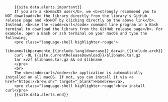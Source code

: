 
        {{site.data.alerts.important}}
        If you are a <b>macOS user</b>, we <b>strongly recommend you to NOT download</b> the library directly from the library's GitHub release page and <b>NOT by clicking directly on the above link</b>. Instead, <b>use the <code>curl</code> command line program in a Bash terminal to download the library from the GitHub release page</b>. For example, open a Bash or zsh terminal on your macOS and type the following,  
        <pre class="language-shell highlighter-rouge">
        libname=libparamonte_{{include.lang|downcase}}_darwin_{{include.arch}}
        curl -OL {{site.currentReleaseDownload}}/$libname.tar.gz
        tar xvzf $libname.tar.gz && cd $libname
        </pre>
        <br>
        The <b><code>curl</code></b> application is automatically installed on all macOS. If not, you can install it via <a href="https://brew.sh/" target="_blank">Homebrew</a>,
        <pre class="language-shell highlighter-rouge">brew install curl</pre>
        {{site.data.alerts.end}}
